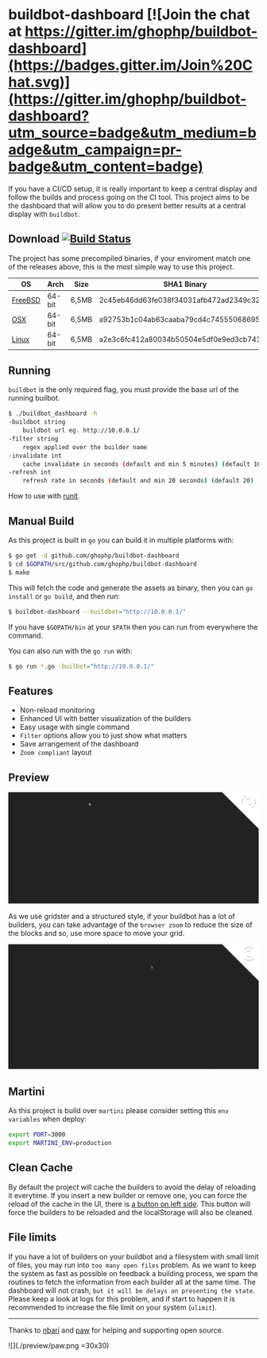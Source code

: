 # buildbot-dashboard [![Join the chat at https://gitter.im/ghophp/buildbot-dashboard](https://badges.gitter.im/Join%20Chat.svg)](https://gitter.im/ghophp/buildbot-dashboard?utm_source=badge&utm_medium=badge&utm_campaign=pr-badge&utm_content=badge)
If you have a CI/CD setup, it is really important to keep a central display and follow the builds and process going on the CI tool. This project aims to be the dashboard that will allow you to do present better results at a central display with `buildbot`.

## Download [![Build Status](https://semaphoreci.com/api/v1/projects/44130239-880c-468f-9fa7-b976a355676a/611030/badge.svg)](https://semaphoreci.com/ghophp/buildbot-dashboard)
The project has some precompiled binaries, if your enviroment match one of the releases above, this is the most simple way to use this project.

| OS                                                                                                                | Arch   | Size | SHA1 Binary                              |
| ----------------------------------------------------------------------------------------------------------------- | ------ | ---- | ---------------------------------------- |
| [FreeBSD](https://github.com/ghophp/buildbot-dashboard/releases/download/0.2.0/buildbot-dashboard.freebsd.tar.gz) | 64-bit | 6,5MB | 2c45eb46dd63fe038f34031afb472ad2349c3202 |
| [OSX](https://github.com/ghophp/buildbot-dashboard/releases/download/0.2.0/buildbot-dashboard.osx.zip)         | 64-bit | 6,5MB | a92753b1c04ab63caaba79cd4c74555068695fa1 |
| [Linux](https://github.com/ghophp/buildbot-dashboard/releases/download/0.2.0/buildbot-dashboard.linux.tar.gz)     | 64-bit | 6,5MB | a2e3c6fc412a80034b50504e5df0e9ed3cb74126 |

## Running
`buildbot` is the only required flag, you must provide the base url of the running builbot.
```sh
$ ./buildbot_dashboard -h
-buildbot string
	buildbot url eg. http://10.0.0.1/
-filter string
	regex applied over the builder name
-invalidate int
	cache invalidate in seconds (default and min 5 minutes) (default 10)
-refresh int
	refresh rate in seconds (default and min 20 seconds) (default 20)
```

How to use with [runit](https://github.com/ghophp/buildbot-dashboard/wiki/runit).

## Manual Build
As this project is built in `go` you can build it in multiple platforms with:
```sh
$ go get -d github.com/ghophp/buildbot-dashboard
$ cd $GOPATH/src/github.com/ghophp/buildbot-dashboard
$ make
```
This will fetch the code and generate the assets as binary, then you can `go install` or `go build`, and then run:
```sh
$ buildbot-dashboard --buildbot="http://10.0.0.1/"
```
If you have `$GOPATH/bin` at your `$PATH` then you can run from everywhere the command.

You can also run with the `go run` with:
```sh
$ go run *.go -builbot="http://10.0.0.1/"
```

## Features
- Non-reload monitoring
- Enhanced UI with better visualization of the builders
- Easy usage with single command
- `Filter` options allow you to just show what matters
- Save arrangement of the dashboard
- `Zoom compliant` layout

## Preview
![Apache Board](/preview/preview_apache.gif?raw=true "Apache Board")

As we use gridster and a structured style, if your buildbot has a lot of builders, you can take advantage of the `browser zoom` to reduce the size of the blocks and so, use more space to move your grid.

![Apache Board Small](/preview/preview_apache_small.gif?raw=true "Apache Board Small")

## Martini
As this project is build over `martini` please consider setting this `env variables` when deploy:
```sh
export PORT=3000
export MARTINI_ENV=production
```

## Clean Cache
By default the project will cache the builders to avoid the delay of reloading it everytime. If you insert a new builder or remove one, you can force the reload of the cache in the UI, there is [a button on left side](https://github.com/ghophp/buildbot-dashboard/wiki/). This button will force the builders to be reloaded and the localStorage will also be cleaned.

## File limits
If you have a lot of builders on your buildbot and a filesystem with small limit of files, you may run into `too many open files` problem. As we want to keep the system as fast as possible on feedback a building process, we spam the routines to fetch the information from each builder all at the same time. The dashboard will not crash, `but it will be delays on presenting the state`. Please keep a look at logs for this problem, and if start to happen it is recommended to increase the file limit on your system (`ulimit`).

---

Thanks to [nbari](https://github.com/nbari) and [paw](https://luckymarmot.com/paw) for helping and supporting open source.

![](./preview/paw.png =30x30)
